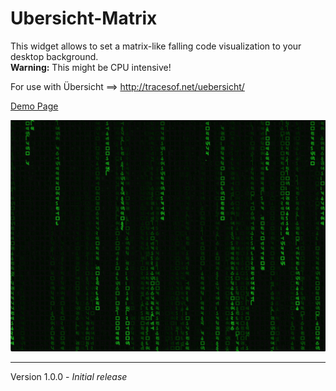 # Ubersicht-Matrix
This widget allows to set a matrix-like falling code visualization to your desktop background.  
<b>Warning:</b> This might be CPU intensive!

For use with Übersicht ==> http://tracesof.net/uebersicht/

[Demo Page](https://cdn.rawgit.com/Porco-Rosso/Ubersicht-Matrix/aca49413/matrix.widget/Matrix.html)

![Demo Screenshot](screenshot.png)

----
Version 1.0.0 - *Initial release*
